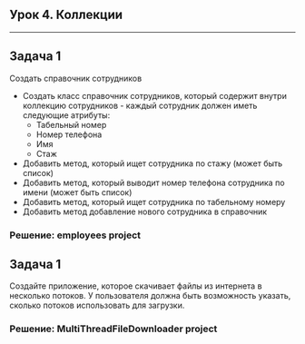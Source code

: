 ## Урок 4. Коллекции

---
## Задача 1
Создать справочник сотрудников
* Создать класс справочник сотрудников, который
содержит внутри коллекцию сотрудников - каждый
сотрудник должен иметь следующие атрибуты:
    * Табельный номер
    * Номер телефона
    * Имя
    * Стаж
* Добавить метод, который ищет сотрудника по стажу
(может быть список)
* Добавить метод, который выводит номер телефона
сотрудника по имени (может быть список)
* Добавить метод, который ищет сотрудника по
табельному номеру
* Добавить метод добавление нового сотрудника в
справочник

### Решение: employees project


## Задача 1
Создайте приложение, которое скачивает файлы из интернета в несколько потоков.
У пользователя должна быть возможность указать, сколько потоков использовать для загрузки.

### Решение: MultiThreadFileDownloader project

